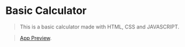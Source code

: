 # Basic Calculator

> This is a basic calculator made with HTML, CSS and JAVASCRIPT.

> [App Preview](https://willlymendoza.github.io/basic-calculator/).
